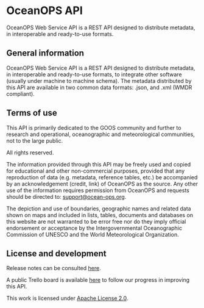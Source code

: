# OceanOPS API
OceanOPS Web Service API is a REST API designed to distribute metadata, in interoperable and ready-to-use formats.

## General information
OceanOPS Web Service API is a REST API designed to distribute metadata, in interoperable and ready-to-use formats, to integrate other software (usually under machine to machine schema). The metadata distributed by this API are available in two common data formats: .json, and .xml (WMDR compliant).

## Terms of use
This API is primarily dedicated to the GOOS community and further to research and operational, oceanographic and meteorological communities, not to the large public.

All rights reserved.

The information provided through this API may be freely used and copied for educational and other non-commercial purposes, provided that any reproduction of data (e.g. metadata, reference tables, etc.) be accompanied by an acknowledgement (credit, link) of OceanOPS as the source. Any other use of the information requires permission from OceanOPS and requests should be directed to: support@ocean-ops.org.

The depiction and use of boundaries, geographic names and related data shown on maps and included in lists, tables, documents and databases on this website are not warranted to be error free nor do they imply official endorsement or acceptance by the Intergovernmental Oceanographic Commission of UNESCO and the World Meteorological Organization.

## License and development
Release notes can be consulted [here](https://trello.com/c/eI7YS3wp).

A public Trello board is available [here](https://trello.com/b/d5BstHHd) to follow our progress in improving this API.

This work is licensed under [Apache License 2.0](http://www.apache.org/licenses/LICENSE-2.0).
